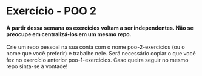 # Exercício - POO 2

<strong>A partir dessa semana os exercícios voltam a ser independentes. Não se preocupe em centralizá-los em um mesmo repo.</strong>
<br><br>
Crie um repo pessoal na sua conta com o nome poo-2-exercicios (ou o nome que você preferir) e trabalhe nele. Será necessário copiar o que você fez no exercício anterior poo-1-exercicios. Caso queira seguir no mesmo repo sinta-se à vontade!
